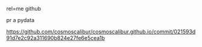 rel=me github

pr a pydata

https://github.com/cosmoscalibur/cosmoscalibur.github.io/commit/021593d91d7e2c92a311690b824e27fe6e5cea1b
